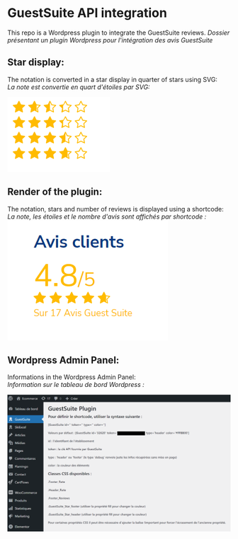 # GuestSuite API integration

This repo is a Wordpress plugin to integrate the GuestSuite reviews.
*Dossier présentant un plugin Wordpress pour l'intégration des avis GuestSuite*

## Star display:

The notation is converted in a star display in quarter of stars using SVG:  
*La note est convertie en quart d'étoiles par SVG:*

![Stars](Pictures/Stars.png)

## Render of the plugin:

The notation, stars and number of reviews is displayed using a shortcode:  
*La note, les étoiles et le nombre d'avis sont affichés par shortcode :*
![Reviews](Pictures/Rendu.png)


## Wordpress Admin Panel:

Informations in the Wordpress Admin Panel:  
*Information sur le tableau de bord Wordpress :*

![GuestSuite](Pictures/Shortcode.png)




